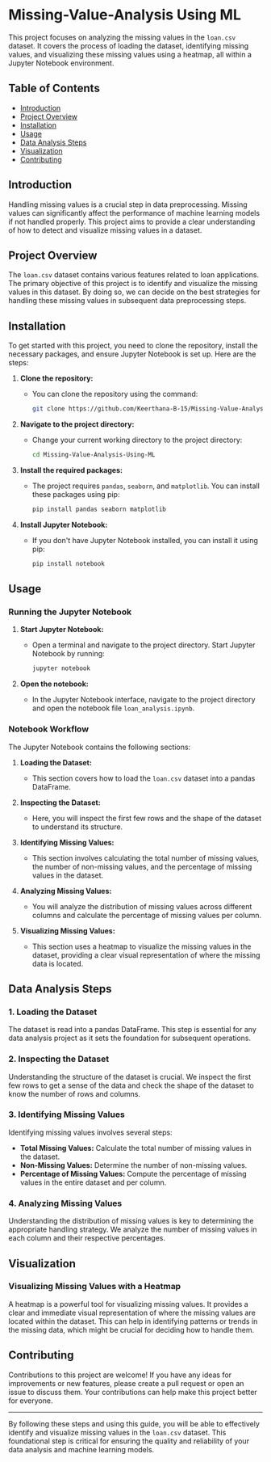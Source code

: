 # Missing-Value-Analysis Using ML

This project focuses on analyzing the missing values in the `loan.csv` dataset. It covers the process of loading the dataset, identifying missing values, and visualizing these missing values using a heatmap, all within a Jupyter Notebook environment.

## Table of Contents
- [Introduction](#introduction)
- [Project Overview](#project-overview)
- [Installation](#installation)
- [Usage](#usage)
- [Data Analysis Steps](#data-analysis-steps)
- [Visualization](#visualization)
- [Contributing](#contributing)

## Introduction

Handling missing values is a crucial step in data preprocessing. Missing values can significantly affect the performance of machine learning models if not handled properly. This project aims to provide a clear understanding of how to detect and visualize missing values in a dataset.

## Project Overview

The `loan.csv` dataset contains various features related to loan applications. The primary objective of this project is to identify and visualize the missing values in this dataset. By doing so, we can decide on the best strategies for handling these missing values in subsequent data preprocessing steps.

## Installation

To get started with this project, you need to clone the repository, install the necessary packages, and ensure Jupyter Notebook is set up. Here are the steps:

1. **Clone the repository:**
    - You can clone the repository using the command:
        ```bash
        git clone https://github.com/Keerthana-B-15/Missing-Value-Analysis-Using-ML.git
        ```

2. **Navigate to the project directory:**
    - Change your current working directory to the project directory:
        ```bash
        cd Missing-Value-Analysis-Using-ML
        ```

3. **Install the required packages:**
    - The project requires `pandas`, `seaborn`, and `matplotlib`. You can install these packages using pip:
        ```bash
        pip install pandas seaborn matplotlib
        ```

4. **Install Jupyter Notebook:**
    - If you don't have Jupyter Notebook installed, you can install it using pip:
        ```bash
        pip install notebook
        ```

## Usage

### Running the Jupyter Notebook

1. **Start Jupyter Notebook:**
    - Open a terminal and navigate to the project directory. Start Jupyter Notebook by running:
        ```bash
        jupyter notebook
        ```

2. **Open the notebook:**
    - In the Jupyter Notebook interface, navigate to the project directory and open the notebook file `loan_analysis.ipynb`.

### Notebook Workflow

The Jupyter Notebook contains the following sections:

1. **Loading the Dataset:**
    - This section covers how to load the `loan.csv` dataset into a pandas DataFrame.

2. **Inspecting the Dataset:**
    - Here, you will inspect the first few rows and the shape of the dataset to understand its structure.

3. **Identifying Missing Values:**
    - This section involves calculating the total number of missing values, the number of non-missing values, and the percentage of missing values in the dataset.

4. **Analyzing Missing Values:**
    - You will analyze the distribution of missing values across different columns and calculate the percentage of missing values per column.

5. **Visualizing Missing Values:**
    - This section uses a heatmap to visualize the missing values in the dataset, providing a clear visual representation of where the missing data is located.

## Data Analysis Steps

### 1. Loading the Dataset
The dataset is read into a pandas DataFrame. This step is essential for any data analysis project as it sets the foundation for subsequent operations.

### 2. Inspecting the Dataset
Understanding the structure of the dataset is crucial. We inspect the first few rows to get a sense of the data and check the shape of the dataset to know the number of rows and columns.

### 3. Identifying Missing Values
Identifying missing values involves several steps:
- **Total Missing Values:** Calculate the total number of missing values in the dataset.
- **Non-Missing Values:** Determine the number of non-missing values.
- **Percentage of Missing Values:** Compute the percentage of missing values in the entire dataset and per column.

### 4. Analyzing Missing Values
Understanding the distribution of missing values is key to determining the appropriate handling strategy. We analyze the number of missing values in each column and their respective percentages.

## Visualization

### Visualizing Missing Values with a Heatmap
A heatmap is a powerful tool for visualizing missing values. It provides a clear and immediate visual representation of where the missing values are located within the dataset. This can help in identifying patterns or trends in the missing data, which might be crucial for deciding how to handle them.

## Contributing

Contributions to this project are welcome! If you have any ideas for improvements or new features, please create a pull request or open an issue to discuss them. Your contributions can help make this project better for everyone.

---

By following these steps and using this guide, you will be able to effectively identify and visualize missing values in the `loan.csv` dataset. This foundational step is critical for ensuring the quality and reliability of your data analysis and machine learning models.

